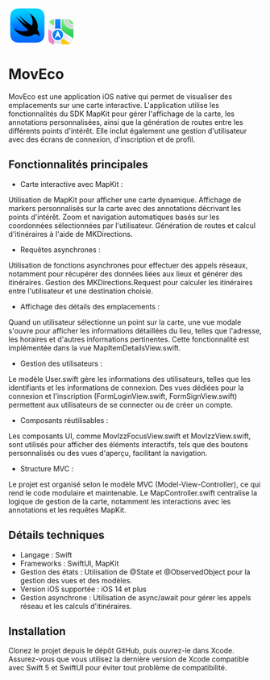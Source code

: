 <a href="https://developer.apple.com/xcode/swiftui/">
  <img src="https://raw.githubusercontent.com/CardinalJV/CardinalJV/main/assets/logo-swift/swiftui-96x96_2x.png" alt="SwiftUI" title="SwiftUI" width="75" height="75"/></a>
  <a href="https://developer.apple.com/documentation/mapkit/">
  <img src="https://raw.githubusercontent.com/CardinalJV/CardinalJV/main/assets/logo-swift/maps-96x96_2x.png" alt="MapKit" title="MapKit" width="50" height="50"/>
</a>

# MovEco

MovEco est une application iOS native qui permet de visualiser des emplacements sur une carte interactive. L'application utilise les fonctionnalités du SDK MapKit pour gérer l'affichage de la carte, les annotations personnalisées, ainsi que la génération de routes entre les différents points d'intérêt. Elle inclut également une gestion d'utilisateur avec des écrans de connexion, d'inscription et de profil.

## Fonctionnalités principales 

- Carte interactive avec MapKit :

Utilisation de MapKit pour afficher une carte dynamique.
Affichage de markers personnalisés sur la carte avec des annotations décrivant les points d'intérêt.
Zoom et navigation automatiques basés sur les coordonnées sélectionnées par l'utilisateur.
Génération de routes et calcul d'itinéraires à l'aide de MKDirections.

- Requêtes asynchrones :
  
Utilisation de fonctions asynchrones pour effectuer des appels réseaux, notamment pour récupérer des données liées aux lieux et générer des itinéraires.
Gestion des MKDirections.Request pour calculer les itinéraires entre l'utilisateur et une destination choisie.

- Affichage des détails des emplacements :
  
Quand un utilisateur sélectionne un point sur la carte, une vue modale s'ouvre pour afficher les informations détaillées du lieu, telles que l'adresse, les horaires et d'autres informations pertinentes.
Cette fonctionnalité est implémentée dans la vue MapItemDetailsView.swift.

- Gestion des utilisateurs :
  
Le modèle User.swift gère les informations des utilisateurs, telles que les identifiants et les informations de connexion.
Des vues dédiées pour la connexion et l'inscription (FormLoginView.swift, FormSignView.swift) permettent aux utilisateurs de se connecter ou de créer un compte.

- Composants réutilisables :
  
Les composants UI, comme MovIzzFocusView.swift et MovIzzView.swift, sont utilisés pour afficher des éléments interactifs, tels que des boutons personnalisés ou des vues d'aperçu, facilitant la navigation.

- Structure MVC :
  
Le projet est organisé selon le modèle MVC (Model-View-Controller), ce qui rend le code modulaire et maintenable.
Le MapController.swift centralise la logique de gestion de la carte, notamment les interactions avec les annotations et les requêtes MapKit.

## Détails techniques

- Langage : Swift
- Frameworks : SwiftUI, MapKit
- Gestion des états : Utilisation de @State et @ObservedObject pour la gestion des vues et des modèles.
- Version iOS supportée : iOS 14 et plus
- Gestion asynchrone : Utilisation de async/await pour gérer les appels réseau et les calculs d'itinéraires.

## Installation

Clonez le projet depuis le dépôt GitHub, puis ouvrez-le dans Xcode. Assurez-vous que vous utilisez la dernière version de Xcode compatible avec Swift 5 et SwiftUI pour éviter tout problème de compatibilité.
